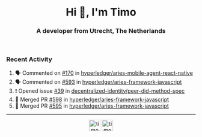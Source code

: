 <h1 align="center">Hi 👋, I'm Timo</h1>
<h3 align="center">A developer from Utrecht, The Netherlands</h3>
<br/>
<!-- https://github.com/rahuldkjain/github-profile-readme-generator --!>

<!--  <p align="left"><img src="https://github-readme-stats.vercel.app/api?username=timoglastra&show_icons=true&count_private=true&" alt="timoglastra" /></p> --!>

<!--
Github language stats
<p align="left"><img src="https://github-readme-stats.vercel.app/api/top-langs/?username=timoglastra&layout=compact" alt="timoglastra" /><p>
-->

<!-- Codestats language stats -->
<!-- <p align="left"><img src="https://codestats-readme.vercel.app/api/top-langs/?username=timoglastra&layout=compact&language_count=12" alt="timoglastra" /><p>    --!>
  
<h3>Recent Activity</h3>

<!--START_SECTION:activity-->
1. 🗣 Commented on [#170](https://github.com/hyperledger/aries-mobile-agent-react-native/issues/170) in [hyperledger/aries-mobile-agent-react-native](https://github.com/hyperledger/aries-mobile-agent-react-native)
2. 🗣 Commented on [#593](https://github.com/hyperledger/aries-framework-javascript/issues/593) in [hyperledger/aries-framework-javascript](https://github.com/hyperledger/aries-framework-javascript)
3. ❗️ Opened issue [#39](https://github.com/decentralized-identity/peer-did-method-spec/issues/39) in [decentralized-identity/peer-did-method-spec](https://github.com/decentralized-identity/peer-did-method-spec)
4. 🎉 Merged PR [#598](https://github.com/hyperledger/aries-framework-javascript/pull/598) in [hyperledger/aries-framework-javascript](https://github.com/hyperledger/aries-framework-javascript)
5. 🎉 Merged PR [#595](https://github.com/hyperledger/aries-framework-javascript/pull/595) in [hyperledger/aries-framework-javascript](https://github.com/hyperledger/aries-framework-javascript)
<!--END_SECTION:activity-->

---

<p align="center">
<a href="https://twitter.com/timoglastra" target="blank"><img align="center" src="https://cdn.jsdelivr.net/npm/simple-icons@3.0.1/icons/twitter.svg" alt="timoglastra" height="30" width="30" /></a>
<a href="https://linkedin.com/in/timoglastra" target="blank"><img align="center" src="https://cdn.jsdelivr.net/npm/simple-icons@3.0.1/icons/linkedin.svg" alt="timoglastra" height="30" width="30" /></a>
</p>



